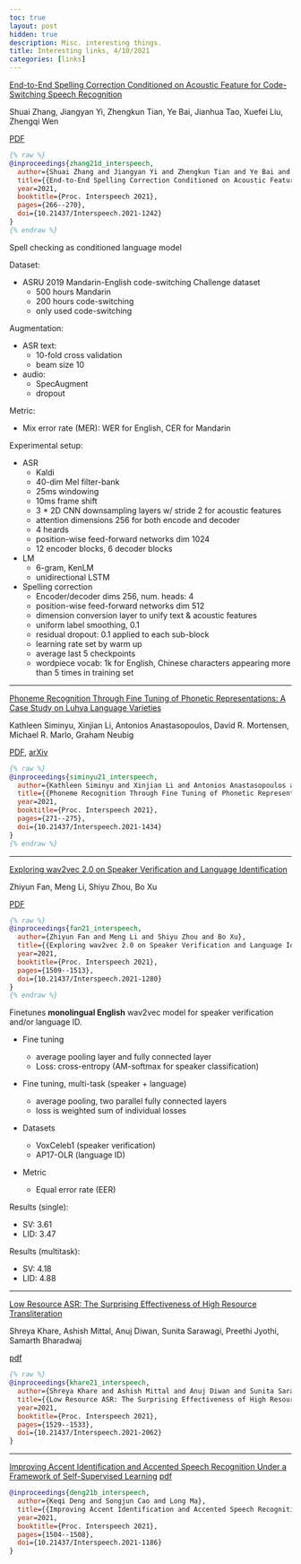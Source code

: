 ```yaml
---
toc: true
layout: post
hidden: true
description: Misc. interesting things.
title: Interesting links, 4/10/2021
categories: [links]
---
```


[End-to-End Spelling Correction Conditioned on Acoustic Feature for Code-Switching Speech Recognition](https://www.isca-speech.org/archive/interspeech_2021/zhang21d_interspeech.html)

Shuai Zhang, Jiangyan Yi, Zhengkun Tian, Ye Bai, Jianhua Tao, Xuefei Liu, Zhengqi Wen

[PDF](https://www.isca-speech.org/archive/pdfs/interspeech_2021/zhang21d_interspeech.pdf)

```bibtex
{% raw %}
@inproceedings{zhang21d_interspeech,
  author={Shuai Zhang and Jiangyan Yi and Zhengkun Tian and Ye Bai and Jianhua Tao and Xuefei Liu and Zhengqi Wen},
  title={{End-to-End Spelling Correction Conditioned on Acoustic Feature for Code-Switching Speech Recognition}},
  year=2021,
  booktitle={Proc. Interspeech 2021},
  pages={266--270},
  doi={10.21437/Interspeech.2021-1242}
}
{% endraw %}
```

Spell checking as conditioned language model

Dataset:
- ASRU 2019 Mandarin-English code-switching Challenge dataset
  - 500 hours Mandarin
  - 200 hours code-switching
  - only used code-switching

Augmentation:
- ASR text:
  - 10-fold cross validation
  - beam size 10
- audio:
  - SpecAugment
  - dropout

Metric:
- Mix error rate (MER): WER for English, CER for Mandarin

Experimental setup:
- ASR
  - Kaldi
  - 40-dim Mel filter-bank
  - 25ms windowing
  - 10ms frame shift
  - 3 * 2D CNN downsampling layers w/ stride 2 for acoustic features
  - attention dimensions 256 for both encode and decoder
  - 4 heards
  - position-wise feed-forward networks dim 1024
  - 12 encoder blocks, 6 decoder blocks
- LM
  - 6-gram, KenLM
  - unidirectional LSTM
- Spelling correction
  - Encoder/decoder dims 256, num. heads: 4
  - position-wise feed-forward networks dim 512
  - dimension conversion layer to unify text & acoustic features
  - uniform label smoothing, 0.1
  - residual dropout: 0.1 applied to each sub-block
  - learning rate set by warm up
  - average last 5 checkpoints
  - wordpiece vocab: 1k for English, Chinese characters appearing more than 5 times in training set

---

[Phoneme Recognition Through Fine Tuning of Phonetic Representations: A Case Study on Luhya Language Varieties](https://www.isca-speech.org/archive/interspeech_2021/siminyu21_interspeech.html)

Kathleen Siminyu, Xinjian Li, Antonios Anastasopoulos, David R. Mortensen, Michael R. Marlo, Graham Neubig

[PDF](https://www.isca-speech.org/archive/pdfs/interspeech_2021/siminyu21_interspeech.pdf),
[arXiv](https://arxiv.org/abs/2104.01624)

```bibtex
{% raw %}
@inproceedings{siminyu21_interspeech,
  author={Kathleen Siminyu and Xinjian Li and Antonios Anastasopoulos and David R. Mortensen and Michael R. Marlo and Graham Neubig},
  title={{Phoneme Recognition Through Fine Tuning of Phonetic Representations: A Case Study on Luhya Language Varieties}},
  year=2021,
  booktitle={Proc. Interspeech 2021},
  pages={271--275},
  doi={10.21437/Interspeech.2021-1434}
}
{% endraw %}
```


---

[Exploring wav2vec 2.0 on Speaker Verification and Language Identification](https://www.isca-speech.org/archive/interspeech_2021/fan21_interspeech.html)

Zhiyun Fan, Meng Li, Shiyu Zhou, Bo Xu

[PDF](https://www.isca-speech.org/archive/pdfs/interspeech_2021/fan21_interspeech.pdf)

```bibtex
{% raw %}
@inproceedings{fan21_interspeech,
  author={Zhiyun Fan and Meng Li and Shiyu Zhou and Bo Xu},
  title={{Exploring wav2vec 2.0 on Speaker Verification and Language Identification}},
  year=2021,
  booktitle={Proc. Interspeech 2021},
  pages={1509--1513},
  doi={10.21437/Interspeech.2021-1280}
}
{% endraw %}
```

Finetunes **monolingual English** wav2vec model for speaker verification and/or language ID.

- Fine tuning
  - average pooling layer and fully connected layer
  - Loss: cross-entropy (AM-softmax for speaker classification)

- Fine tuning, multi-task (speaker + language)
  - average pooling, two parallel fully connected layers
  - loss is weighted sum of individual losses

- Datasets
  - VoxCeleb1 (speaker verification)
  - AP17-OLR (language ID)

- Metric
  - Equal error rate (EER)

Results (single):
- SV: 3.61
- LID: 3.47

Results (multitask):
- SV: 4.18
- LID: 4.88

---

[Low Resource ASR: The Surprising Effectiveness of High Resource Transliteration](https://www.isca-speech.org/archive/interspeech_2021/khare21_interspeech.html)

Shreya Khare, Ashish Mittal, Anuj Diwan, Sunita Sarawagi, Preethi Jyothi, Samarth Bharadwaj

[pdf](https://www.isca-speech.org/archive/pdfs/interspeech_2021/khare21_interspeech.pdf)

```bibtex
{% raw %}
@inproceedings{khare21_interspeech,
  author={Shreya Khare and Ashish Mittal and Anuj Diwan and Sunita Sarawagi and Preethi Jyothi and Samarth Bharadwaj},
  title={{Low Resource ASR: The Surprising Effectiveness of High Resource Transliteration}},
  year=2021,
  booktitle={Proc. Interspeech 2021},
  pages={1529--1533},
  doi={10.21437/Interspeech.2021-2062}
}
```

---

[Improving Accent Identification and Accented Speech Recognition Under a Framework of Self-Supervised Learning](https://www.isca-speech.org/archive/interspeech_2021/deng21b_interspeech.html)
[pdf](https://www.isca-speech.org/archive/pdfs/interspeech_2021/deng21b_interspeech.pdf)
```bibtex
@inproceedings{deng21b_interspeech,
  author={Keqi Deng and Songjun Cao and Long Ma},
  title={{Improving Accent Identification and Accented Speech Recognition Under a Framework of Self-Supervised Learning}},
  year=2021,
  booktitle={Proc. Interspeech 2021},
  pages={1504--1508},
  doi={10.21437/Interspeech.2021-1186}
}
```
